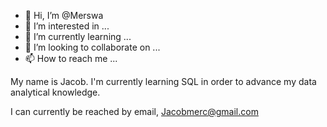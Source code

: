 - 👋 Hi, I’m @Merswa
- 👀 I’m interested in ...
- 🌱 I’m currently learning ...
- 💞️ I’m looking to collaborate on ...
- 📫 How to reach me ...

<!---
Merswa/Merswa is a ✨ special ✨ repository because its `README.md` (this file) appears on your GitHub profile.
You can click the Preview link to take a look at your changes.
--->
My name is Jacob. I'm currently learning SQL in order to advance my data analytical knowledge.

I can currently be reached by email, Jacobmerc@gmail.com 
